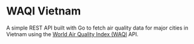# WAQI Vietnam

A simple REST API built with Go to fetch air quality data for major cities in Vietnam using the [World Air Quality Index (WAQI](https://waqi.info/#/c/5.59/7.129/2.7z) API.

